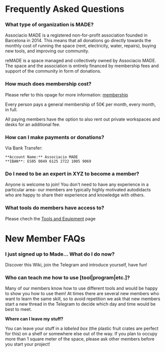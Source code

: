 # Frequently Asked Questions

### What type of organization is MADE?

Associacio MADE is a registered non-for-profit association founded in Barcelona in 2014\. This means that all donations go directly towards the monthly cost of running the space (rent, electricity, water, repairs), buying new tools, and improving our community. 

reMADE is a space managed and collectively owned by Associacio MADE. The space and the association is entirely financed by membership fees and support of the community in form of donations.

### How much does membership cost?

Please refer to this opage for more information: [membership](membership.md#membership-fees)

Every person pays a general membership of 50€ per month, every month, in full.

All paying members have the option to also rent out private workspaces and desks for an additional fee.


### How can I make payments or donations?

Via Bank Transfer:

	**Account Name:** Associacio MADE  
	**IBAN**: ES05 0049 6125 2722 1005 9069

### Do I need to be an expert in XYZ to become a member?

Anyone is welcome to join\! You don't need to have any experience in a particular area- our members are typically highly motivated autodidacts who are happy to share their experience and knowledge with others.

### What tools do members have access to?

Please chech the [Tools and Equipment](tools-and-equipment.md) page


# New Member FAQs

### I just signed up to Made... What do I do now?

Discover this Wiki, join the Telegram and introduce yourself, have fun\!

### Who can teach me how to use \[tool|program|etc.\]?

Many of our members know how to use different tools and would be happy to show you how to use them\! At times there are several new members who want to learn the same skill, so to avoid repetition we ask that new members start a new thread in the Telegram to decide which day and time would be best to meet. 

**Where can I leave my stuff?**

You can leave your stuff in a *labeled box* (the plastic fruit crates are perfect for this) on a shelf or somewhere else out of the way. If you plan to occupy more than 1 square meter of the space, please ask other members before you start your project\!